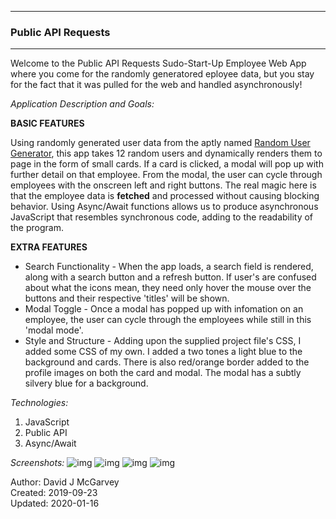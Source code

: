 -------------------------------------------
###         Public API Requests         ###
-------------------------------------------

Welcome to the Public API Requests Sudo-Start-Up Employee Web App where you come for the randomly generatored eployee data, but you stay for the fact that it was pulled for the web and handled asynchronously!

*Application Description and Goals:* 

**BASIC FEATURES**

Using randomly generated user data from the aptly named [Random User Generator](https://randomuser.me), this app takes 12 random users and dynamically renders them to page in the form of small cards. If a card is clicked, a modal will pop up with further detail on that employee. From the modal, the user can cycle through employees with the onscreen left and right buttons. The real magic here is that the employee data is **fetched** and processed without causing blocking behavior. Using Async/Await functions allows us to produce asynchronous JavaScript that resembles synchronous code, adding to the readability of the program. 

  **EXTRA FEATURES**
- Search Functionality - 
When the app loads, a search field is rendered, along with a search button and a refresh button. If user's are confused about what the icons mean, they need only hover the mouse over the buttons and their respective 'titles' will be shown. 
- Modal Toggle - 
Once a modal has popped up with infomation on an employee, the user can cycle through the employees while still in this 'modal mode'.
- Style and Structure - 
Adding upon the supplied project file's CSS, I added some CSS of my own. I added a two tones a light blue to the background and cards. There is also red/orange border added to the profile images on both the card and modal. The modal has a subtly silvery blue for a background. 

*Technologies:*

1. JavaScript
2. Public API
3. Async/Await

*Screenshots:*
![img](https://user-images.githubusercontent.com/42125523/72556600-d417ec00-3853-11ea-9872-36a487abb11d.png)
![img](https://user-images.githubusercontent.com/42125523/72556671-f3af1480-3853-11ea-9543-8c70eca7e4ad.png)
![img](https://user-images.githubusercontent.com/42125523/72556672-f447ab00-3853-11ea-910b-4adf83e7d330.png)
![img](https://user-images.githubusercontent.com/42125523/72556673-f447ab00-3853-11ea-9688-97ca9e852bbc.png)

Author: David J McGarvey  
Created: 2019-09-23  
Updated: 2020-01-16  
